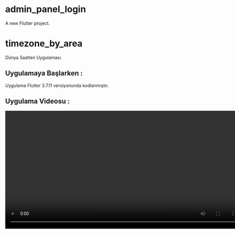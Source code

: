 # admin_panel_login

A new Flutter project.

# timezone_by_area

Dünya Saatleri Uygulaması.

## Uygulamaya Başlarken :

Uygulama Flutter 3.7.11 versiyonunda kodlanmıştır.


## Uygulama Videosu :

<video width="750" controls>
  <source src="assets/ui.mp4" type="video/mp4">
</video>

